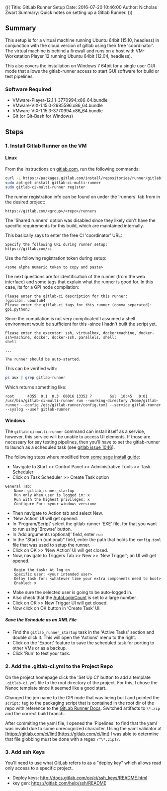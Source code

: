 (((
Title: GitLab Runner Setup
Date: 2016-07-20 10:46:00
Author: Nicholas Zwart
Summary: Quick notes on setting up a Gitlab Runner.
)))


## Summary
This setup is for a virtual machine running Ubuntu 64bit (15.10, headless) in
conjunction with the cloud version of gitlab using their free 'coordinator'.
The virtual machine is behind a firewall and runs on a host with VM-Workstation
Player 12 running Ubuntu 64bit (12.04, headless).

This also covers the installation on Windows 7 64bit for a single user GUI
mode that allows the gitlab-runner access to start GUI software for build or
test pipelines.

### Software Required
* VMware-Player-12.1.1-3770994.x86_64.bundle
* VMware-VIX-1.15.0-2985596.x86_64.bundle
* VMware-VIX-1.15.3-3770994.x86_64.bundle
* Git (or Git-Bash for Windows)

## Steps

### 1. Install Gitlab Runner on the VM

#### Linux 
From the instructions on
[gitlab.com](https://gitlab.com/gitlab-org/gitlab-ci-multi-runner/blob/master/docs/install/linux-repository.md),
run the following commands:

```bash
curl -L https://packages.gitlab.com/install/repositories/runner/gitlab-ci-multi-runner/script.deb.sh | sudo bash
sudo apt-get install gitlab-ci-multi-runner
sudo gitlab-ci-multi-runner register
```

The runner registration info can be found on under the 'runners' tab from in
the desired project:
```
https://gitlab.com/<group>/<repo>/runners
```
The 'Shared runners' option was disabled since they likely don't have the
specific requirements for this build, which are maintained internally.

This basically says to enter the free CI 'coordinator' URL:
```
Specify the following URL during runner setup: 
https://gitlab.com/ci
```
Use the following registration token during setup:
```
<some alpha numeric token to copy and paste>
```

The next questions are for identification of the runner (from the web
interface) and some tags that explain what the runner is good for.  In this
case, its for a GPI node compilation:
```
Please enter the gitlab-ci description for this runner:
[gpilab]: ubuntu64
Please enter the gitlab-ci tags for this runner (comma separated):
gpi,python3
```

Since the compilation is not very complicated I assumed a shell environment
would be sufficient for this -since I hadn't built the script yet.
```
Please enter the executor: ssh, virtualbox, docker+machine, docker-ssh+machine, docker, docker-ssh, parallels, shell:
shell

...

The runner should be auto-started.
```

This can be verified with:
```bash
ps aux | grep gitlab-runner
```

Which returns something like:
```
root      4355  0.1  0.3  60016 13352 ?        Ssl  10:45   0:01 /usr/bin/gitlab-ci-multi-runner run --working-directory /home/gitlab-runner --config /etc/gitlab-runner/config.toml --service gitlab-runner --syslog --user gitlab-runner
```

#### Windows
The `gitlab-ci-multi-runner` command can install itself as a service, however,
this service will be unable to access UI elements.  If those are necessary
for say testing pipelines, then you'll have to set the gitlab-runner to launch
as a scheduled task
(see [gitlab issue 1046](https://gitlab.com/gitlab-org/gitlab-ci-multi-runner/issues/1046)).

The following steps where modified from [some sage install guide](http://www.greytrix.com/blogs/sageaccpacerp/2013/08/20/auto-execution-of-exe-file-using-windows-scheduler-in-sage-300-erp/):
* Navigate to Start >> Control Panel >> Administrative Tools >> Task Scheduler
* Click on Task Scheduler >> Create Task option

```
General Tab:
    Name: gitlab_runner_startup
    Run only When user is logged in: x
    Run with the highest privileges: x
    Configure For: <your windows version>
```

* Then navigate to Action tab and select New.
* ‘New Action’ UI will get opened.
* In ‘Program/Script’ select the gitlab-runner ‘EXE’ file, for that you want to
  run using 'Browse' button.
* In ‘Add arguments (optional)’ field, enter `run`
* In the "Start in (optional)" field, enter the path that holds the
  `config.toml` file that was used to setup the runner.
* Click on OK >> ‘New Action’ UI will get closed.
* Now, navigate to Triggers Tab >> New >> ‘New Trigger’; an UI will get opened.

```
    Begin the task: At log on
    Specific user: <your intended user>
    Delay task for: <whatever time your extra components need to boot>
    Enabled: x
```

* Make sure the selected user is going to be auto-logged in.
 * Also check that the [AutoLoginCount](http://windowsitpro.com/systems-management/how-can-i-set-number-times-autologon-executes) is set to a large number .
* Click on OK >> New Trigger UI will get closed.
* Now click on OK button in ‘Create Task’ UI.

##### Save the Schedule as an XML File
* Find the `gitlab_runner_startup` task in the 'Active Tasks' section and
  double click it. This will open the 'Actions' menu to the right.
* Click on the 'Export' feature to save the scheduled task for porting to other
  VMs or as a backup.
* Click 'Run' to test your task.

### 2. Add the .gitlab-ci.yml to the Project Repo
On the project homepage click the 'Set Up CI' button to add a template
`.gitlab-ci.yml` file to the root directory of the project.  For this, I chose
the Nanoc template since it seemed like a good start.

Changed the job name to the GPI node that was being built and pointed the
`script:` tag to the packaging script that is contained in the root dir of the
repo with reference to the [GitLab Runner
Docs](http://docs.gitlab.com/ce/ci/yaml/README.html#image-and-services).
Switched artifacts to `\*.zip` and the correct build branch.

After commiting the yaml file, I opened the 'Pipelines' to find that the yaml
was invalid due to some unrecognized character. Using the yaml validator at
[https://gitlab.com/ci/lint](https://gitlab.com/ci/lint) I was able to
determine that file globbing must be done with a regex `/^\*.zip$/`.

### 3. Add ssh Keys
You'll need to use what GitLab refers to as a "deploy key" which allows read
only access to a specific project.

* Deploy keys: http://docs.gitlab.com/ce/ci/ssh_keys/README.html
* key gen: https://gitlab.com/help/ssh/README
